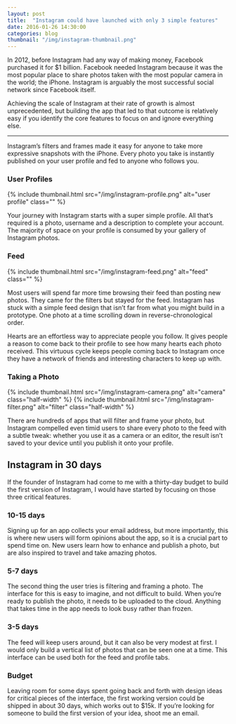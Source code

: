```yaml
---
layout: post
title:  "Instagram could have launched with only 3 simple features"
date: 2016-01-26 14:30:00
categories: blog
thumbnail: "/img/instagram-thumbnail.png"
---
```


In 2012, before Instagram had any way of making money, Facebook purchased it for $1 billion. Facebook needed Instagram because it was the most popular place to share photos taken with the most popular camera in the world; the iPhone. Instagram is arguably the most successful social network since Facebook itself.

Achieving the scale of Instagram at their rate of growth is almost unprecedented, but building the app that led to that outcome is relatively easy if you identify the core features to focus on and ignore everything else.

***

Instagram’s filters and frames made it easy for anyone to take more expressive snapshots with the iPhone. Every photo you take is instantly published on your user profile and fed to anyone who follows you.

### User Profiles

{% include thumbnail.html src="/img/instagram-profile.png" alt="user profile" class="" %}

Your journey with Instagram starts with a super simple profile. All that’s required is a photo, username and a description to complete your account. The majority of space on your profile is consumed by your gallery of Instagram photos.

### Feed

{% include thumbnail.html src="/img/instagram-feed.png" alt="feed" class="" %}

Most users will spend far more time browsing their feed than posting new photos. They came for the filters but stayed for the feed. Instagram has stuck with a simple feed design that isn’t far from what you might build in a prototype. One photo at a time scrolling down in reverse-chronological order.

Hearts are an effortless way to appreciate people you follow. It gives people a reason to come back to their profile to see how many hearts each photo received. This virtuous cycle keeps people coming back to Instagram once they have a network of friends and interesting characters to keep up with.

### Taking a Photo

<div> <!-- this outer div makes it possible to select the first and second image in css for special padding rules -->
{% include thumbnail.html src="/img/instagram-camera.png" alt="camera" class="half-width" %}
{% include thumbnail.html src="/img/instagram-filter.png" alt="filter" class="half-width" %}
</div>

There are hundreds of apps that will filter and frame your photo, but Instagram compelled even timid users to share every photo to the feed with a subtle tweak: whether you use it as a camera or an editor, the result isn’t saved to your device until you publish it onto your profile.

## Instagram in 30 days
If the founder of Instagram had come to me with a thirty-day budget to build the first version of Instagram, I would have started by focusing on those three critical features.

### 10-15 days
Signing up for an app collects your email address, but more importantly, this is where new users will form opinions about the app, so it is a crucial part to spend time on. New users learn how to enhance and publish a photo, but are also inspired to travel and take amazing photos.

### 5-7 days
The second thing the user tries is filtering and framing a photo. The interface for this is easy to imagine, and not difficult to build. When you’re ready to publish the photo, it needs to be uploaded to the cloud. <!-- [insert progress bar gif] --> Anything that takes time in the app needs to look busy rather than frozen.

### 3-5 days
The feed will keep users around, but it can also be very modest at first. I would only build a vertical list of photos that can be seen one at a time. This interface can be used both for the feed and profile tabs.

### Budget
Leaving room for some days spent going back and forth with design ideas for critical pieces of the interface, the first working version could be shipped in about 30 days, which works out to $15k. If you’re looking for someone to build the first version of your idea, shoot me an email.
